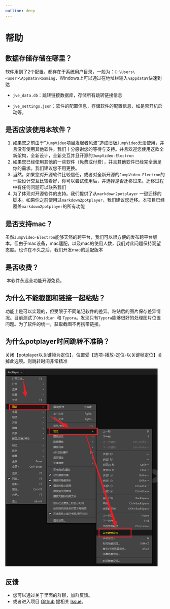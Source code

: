 ```yaml
---
outline: deep
---
```


# 帮助

## 数据存储存储在哪里？

​	软件用到了2个配置，都存在于系统用户目录，一般为：`C:\Users\<user>\AppData\Roaming`，Windows上可以通过在地址栏输入`%appdata%`快速到达

- `jve_data.db`：跳转链接数据库，存储所有跳转链接信息

- `jve_settings.json`：软件的配置信息，存储软件的配置信息，如是否开机启动等。

## 是否应该使用本软件？

1. 如果您之前由于”`JumpVideo`项目发起者风波“造成旧版`JumpVideo`无法使用，并且没有使用其他软件。我们十分感谢您的等待与支持。并且欢迎您使用这款全新架构，全新设计，全新交互并且开源的`JumpVideo-Electron`
2. 如果您已经使用其他的一些软件（免费或付费），并且其他软件已经完全满足你的需求。我们建议您不用更换。
3. 当然，如果您对开源软件比较信任，或者对全新开源的`JumpVideo-Electron`的一些设计交互比较看好，你可以尝试使用后，并选择是否迁移过来。迁移过程中有任何问题可以联系我们
4. 为了体现对开源软件的支持。我们提供了从`markdown2potplayer` 一键迁移的脚本。如果你之前使用过`markdown2potplayer`，我们建议您迁移。本项目已经覆盖`markdown2potplayer`的所有功能

## 是否支持mac？

​	虽然`JumpVideo-Electron`能够天然的跨平台，我们可以很方便的发布跨平台版本。但由于mac设备，mac适配，以及mac的使用人数，我们对此问题保持观望态度。也许在不久之后，我们开发mac的适配版本

## 是否收费？

​	本软件永远全功能开源免费。

## 为什么不能截图和链接一起粘贴？

​	功能上是可以实现的，但受限于不同笔记软件的差异。粘贴后的图片保存差异情况。目前测试了`Obsidian `和 `Typora`。发现只有`Typora`能够很好的处理图片位置问题。为了软件的统一，获取截图不再携带链接。

## 为什么potplayer时间跳转不准确？

关闭【potplayer以关键帧为定位】，位置受【选项-播放-定位-以关键帧定位】关掉此选项。则跳转时间非常精准

<img src="./images/image-20240520170055723.png" alt="image-20240520170055723" style="zoom: 67%;" />



## 反馈

- 您可以通过关于里面的群聊，加群反馈。
- 或者进入项目 [Github](https://github.com/GMYXDS/jumpvideo-electron) 提相关 [Issue](https://github.com/GMYXDS/jumpvideo-electron/issues)。


